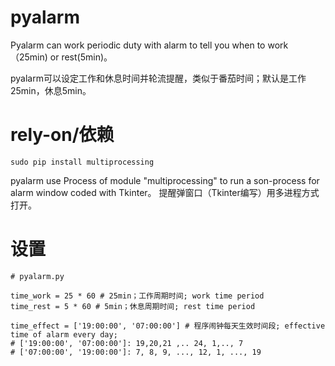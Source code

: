 # pyalarm
Pyalarm can work periodic duty  with alarm to tell you when to work（25min) or rest(5min)。 

pyalarm可以设定工作和休息时间并轮流提醒，类似于番茄时间；默认是工作25min，休息5min。
# rely-on/依赖
`sudo pip install multiprocessing`

pyalarm use Process of module "multiprocessing" to run a son-process for alarm window coded with Tkinter。
提醒弹窗口（Tkinter编写）用多进程方式打开。
# 设置
```
# pyalarm.py

time_work = 25 * 60 # 25min；工作周期时间; work time period
time_rest = 5 * 60 # 5min；休息周期时间; rest time period

time_effect = ['19:00:00', '07:00:00'] # 程序闹钟每天生效时间段; effective time of alarm every day;
# ['19:00:00', '07:00:00']: 19,20,21 ,.. 24, 1,.., 7
# ['07:00:00', '19:00:00']: 7, 8, 9, ..., 12, 1, ..., 19
```
